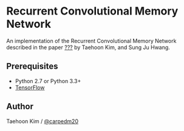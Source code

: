 Recurrent Convolutional Memory Network
======================================

An implementation of the Recurrent Convolutional Memory Network described in the paper [???]() by Taehoon Kim, and Sung Ju Hwang.


Prerequisites
-------------

- Python 2.7 or Python 3.3+
- [TensorFlow](https://www.tensorflow.org/)


Author
------

Taehoon Kim / [@carpedm20](http://carpedm20.github.io/)
